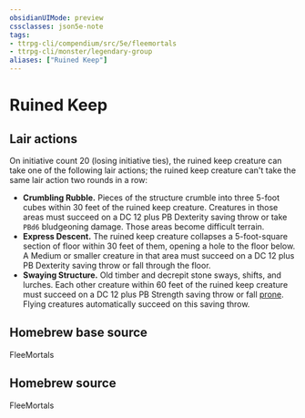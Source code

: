 ```yaml
---
obsidianUIMode: preview
cssclasses: json5e-note
tags:
- ttrpg-cli/compendium/src/5e/fleemortals
- ttrpg-cli/monster/legendary-group
aliases: ["Ruined Keep"]
---
```

# Ruined Keep

## Lair actions


On initiative count 20 (losing initiative ties), the ruined keep creature can take one of the following lair actions; the ruined keep creature can't take the same lair action two rounds in a row:

- **Crumbling Rubble.** Pieces of the structure crumble into three 5-foot cubes within 30 feet of the ruined keep creature. Creatures in those areas must succeed on a DC 12 plus PB Dexterity saving throw or take `PBd6` bludgeoning damage. Those areas become difficult terrain.  
- **Express Descent.** The ruined keep creature collapses a 5-foot-square section of floor within 30 feet of them, opening a hole to the floor below. A Medium or smaller creature in that area must succeed on a DC 12 plus PB Dexterity saving throw or fall through the floor.  
- **Swaying Structure.** Old timber and decrepit stone sways, shifts, and lurches. Each other creature within 60 feet of the ruined keep creature must succeed on a DC 12 plus PB Strength saving throw or fall [prone](Misc%20Files/CLI/rules/conditions.md#Prone). Flying creatures automatically succeed on this saving throw.  

## Homebrew base source


FleeMortals

## Homebrew source


FleeMortals